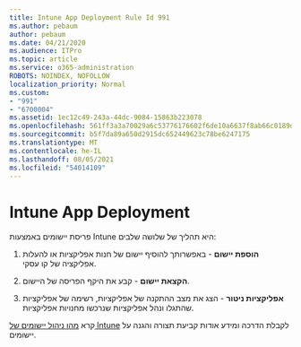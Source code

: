 ```yaml
---
title: Intune App Deployment Rule Id 991
ms.author: pebaum
author: pebaum
ms.date: 04/21/2020
ms.audience: ITPro
ms.topic: article
ms.service: o365-administration
ROBOTS: NOINDEX, NOFOLLOW
localization_priority: Normal
ms.custom:
- "991"
- "6700004"
ms.assetid: 1ec12c49-243a-44dc-9084-15863b223078
ms.openlocfilehash: 561ff3a3a70029a6c53776176602f6de10a6637f8ab66c0189d7584220316e87
ms.sourcegitcommit: b5f7da89a650d2915dc652449623c78be6247175
ms.translationtype: MT
ms.contentlocale: he-IL
ms.lasthandoff: 08/05/2021
ms.locfileid: "54014109"
---
```

# <a name="intune-app-deployment"></a>Intune App Deployment

פריסת יישומים באמצעות Intune היא תהליך של שלושה שלבים:
  
1. **הוספת יישום** - באפשרותך להוסיף יישום של חנות אפליקציות או להעלות אפליקציה של קו עסקי.

2. **הקצאת יישום** - קבע את היקף הפריסה של היישום.

3. **אפליקציות ניטור** - הצג את מצב ההתקנה של אפליקציות, רשימה של אפליקציות שהתגלו ונהל אפליקציות שנרכשו מחנויות אפליקציות.

קרא [מהו ניהול יישומים של Intune](https://docs.microsoft.com/intune/app-management) לקבלת הדרכה ומידע אודות קביעת תצורה והגנה על יישומים.
  